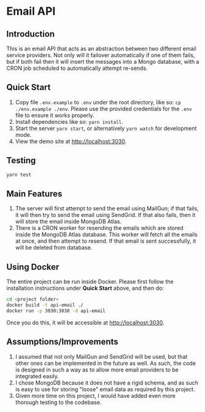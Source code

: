 # Email API

## Introduction

This is an email API that acts as an abstraction between two different email service providers. Not only will it failover automatically if one of them fails, but if both fail then it will insert the messages into a Mongo database, with a CRON job scheduled to automatically attempt re-sends.

## Quick Start

1. Copy file `.env.example` to `.env` under the root directory, like so: `cp ./env.example ./env`. Please use the provided credentials for the `.env` file to ensure it works properly.
2. Install dependencies like so: `yarn install`.
3. Start the server `yarn start`, or alternatively `yarn watch` for development mode.
4. View the demo site at [http://localhost:3030](http://localhost:3030).

## Testing

```sh
yarn test
```

## Main Features

1. The server will first attempt to send the email using MailGun; if that fails, it will then try to send the email using SendGrid. If that also fails, then it will store the email inside MongoDB Atlas.
2. There is a CRON worker for resending the emails which are stored inside the MongoDB Atlas database. This worker will fetch all the emails at once, and then attempt to resend. If that email is sent successfully, it will be deleted from database.

## Using Docker

The entire project can be run inside Docker. Please first follow the installation instructions under **Quick Start** above, and then do:

```sh
cd <project folder>
docker build -t api-email ./
docker run -p 3030:3030 -d api-email
```

Once you do this, it will be accessible at [http://localhost:3030](http://localhost:3030).

## Assumptions/Improvements

1. I assumed that not only MailGun and SendGrid will be used, but that other ones can be implemented in the future as well. As such, the code is designed in such a way as to allow more email providers to be integrated easily.
2. I chose MongoDB because it does not have a rigid schema, and as such is easy to use for storing "loose" email data as required by this project.
3. Given more time on this project, I would have added even more thorough testing to the codebase.
